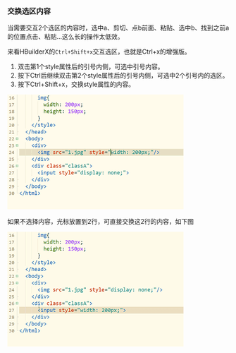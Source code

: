 ### 交换选区内容

当需要交互2个选区的内容时，选中a、剪切、点b前面、粘贴、选中b、找到之前a的位置点击、粘贴...这么长的操作太低效。

来看HBuilderX的`Ctrl+Shift+x`交互选区，也就是Ctrl+x的增强版。

1. 双击第1个style属性后的引号内侧，可选中引号内容。
2. 按下Ctrl后继续双击第2个style属性后的引号内侧，可选中2个引号内的选区。
3. 按下Ctrl+Shift+x，交换style属性的内容。

![](./tip_files/1.gif)

如果不选择内容，光标放置到2行，可直接交换这2行的内容，如下图

![](./tip_files/2.gif)
